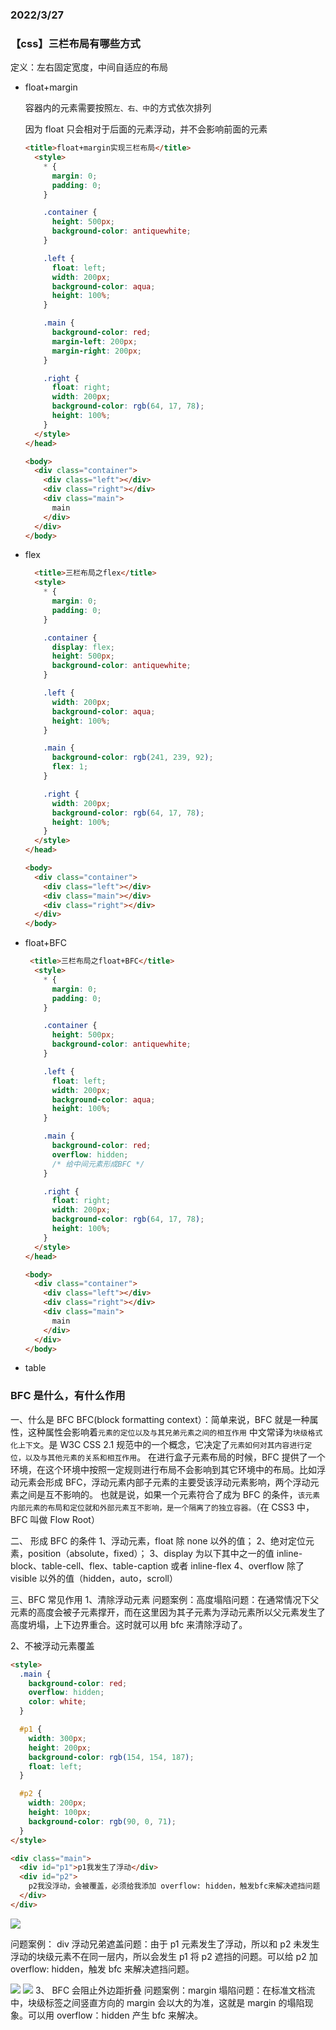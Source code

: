 ### 2022/3/27

### 【css】三栏布局有哪些方式

定义：左右固定宽度，中间自适应的布局

- float+margin

  容器内的元素需要按照`左、右、中`的方式依次排列

  因为 float 只会相对于后面的元素浮动，并不会影响前面的元素

  ```html
  <title>float+margin实现三栏布局</title>
    <style>
      * {
        margin: 0;
        padding: 0;
      }

      .container {
        height: 500px;
        background-color: antiquewhite;
      }

      .left {
        float: left;
        width: 200px;
        background-color: aqua;
        height: 100%;
      }

      .main {
        background-color: red;
        margin-left: 200px;
        margin-right: 200px;
      }

      .right {
        float: right;
        width: 200px;
        background-color: rgb(64, 17, 78);
        height: 100%;
      }
    </style>
  </head>

  <body>
    <div class="container">
      <div class="left"></div>
      <div class="right"></div>
      <div class="main">
        main
      </div>
    </div>
  </body>
  ```

- flex

  ```html
    <title>三栏布局之flex</title>
    <style>
      * {
        margin: 0;
        padding: 0;
      }

      .container {
        display: flex;
        height: 500px;
        background-color: antiquewhite;
      }

      .left {
        width: 200px;
        background-color: aqua;
        height: 100%;
      }

      .main {
        background-color: rgb(241, 239, 92);
        flex: 1;
      }

      .right {
        width: 200px;
        background-color: rgb(64, 17, 78);
        height: 100%;
      }
    </style>
  </head>

  <body>
    <div class="container">
      <div class="left"></div>
      <div class="main"></div>
      <div class="right"></div>
    </div>
  </body>
  ```

- float+BFC

  ```html
   <title>三栏布局之float+BFC</title>
    <style>
      * {
        margin: 0;
        padding: 0;
      }

      .container {
        height: 500px;
        background-color: antiquewhite;
      }

      .left {
        float: left;
        width: 200px;
        background-color: aqua;
        height: 100%;
      }

      .main {
        background-color: red;
        overflow: hidden;
        /* 给中间元素形成BFC */
      }

      .right {
        float: right;
        width: 200px;
        background-color: rgb(64, 17, 78);
        height: 100%;
      }
    </style>
  </head>

  <body>
    <div class="container">
      <div class="left"></div>
      <div class="right"></div>
      <div class="main">
        main
      </div>
    </div>
  </body>
  ```

- table

### BFC 是什么，有什么作用

一、什么是 BFC
BFC(block formatting context）：简单来说，BFC 就是一种属性，这种属性会影响着`元素的定位以及与其兄弟元素之间的相互作用`
中文常译为`块级格式化上下文`。是 W3C CSS 2.1 规范中的一个概念，它决定了`元素如何对其内容进行定位，以及与其他元素的关系和相互作用`。 在进行盒子元素布局的时候，BFC 提供了一个环境，在这个环境中按照一定规则进行布局不会影响到其它环境中的布局。比如浮动元素会形成 BFC，浮动元素内部子元素的主要受该浮动元素影响，两个浮动元素之间是互不影响的。 也就是说，如果一个元素符合了成为 BFC 的条件，`该元素内部元素的布局和定位就和外部元素互不影响，是一个隔离了的独立容器。`（在 CSS3 中，BFC 叫做 Flow Root）

二、 形成 BFC 的条件
1、浮动元素，float 除 none 以外的值；
2、绝对定位元素，position（absolute，fixed）；
3、display 为以下其中之一的值 inline-block、table-cell、flex、table-caption 或者 inline-flex
4、overflow 除了 visible 以外的值（hidden，auto，scroll）

三、BFC 常见作用
1、清除浮动元素
问题案例：高度塌陷问题：在通常情况下父元素的高度会被子元素撑开，而在这里因为其子元素为浮动元素所以父元素发生了高度坍塌，上下边界重合。这时就可以用 bfc 来清除浮动了。

2、不被浮动元素覆盖

```html
<style>
  .main {
    background-color: red;
    overflow: hidden;
    color: white;
  }

  #p1 {
    width: 300px;
    height: 200px;
    background-color: rgb(154, 154, 187);
    float: left;
  }

  #p2 {
    width: 200px;
    height: 100px;
    background-color: rgb(90, 0, 71);
  }
</style>

<div class="main">
  <div id="p1">p1我发生了浮动</div>
  <div id="p2">
    p2我没浮动，会被覆盖，必须给我添加 overflow: hidden，触发bfc来解决遮挡问题
  </div>
</div>
```

![](/img/1.png)

问题案例： div 浮动兄弟遮盖问题：由于 p1 元素发生了浮动，所以和 p2 未发生浮动的块级元素不在同一层内，所以会发生 p1 将 p2 遮挡的问题。可以给 p2 加 overflow: hidden，触发 bfc 来解决遮挡问题。

![](/2022-03/2022-03-27/img/2.png)
![](./img/2.png)
3、 BFC 会阻止外边距折叠
问题案例：margin 塌陷问题：在标准文档流中，块级标签之间竖直方向的 margin 会以大的为准，这就是 margin 的塌陷现象。可以用 overflow：hidden 产生 bfc 来解决。

